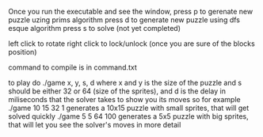 Once you run the executable and see the window,
press p to gerenate new puzzle uzing prims algorithm
press d to generate new puzzle using dfs esque algorithm
press s to solve (not yet completed)

left click to rotate
right click to lock/unlock (once you are sure of the blocks position)

command to compile is in command.txt

to play do
./game x, y, s, d
where x and y is the size of the puzzle and s should be either 32 or 64 (size of the sprites), and d is the delay in miliseconds that the solver takes to show you its moves
so for example
./game 10 15 32 1 generates a 10x15 puzzle with small sprites, that will get solved quickly
./game 5 5 64 100 generates a 5x5 puzzle with big sprites, that will let you see the solver's moves in more detail
